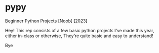 # pypy
Beginner Python Projects [Noob]
[2023]

Hey! This rep consists of a few basic python projects I've made this year, either in-class or otherwise, 
They're quite basic and easy to understand!

Bye
